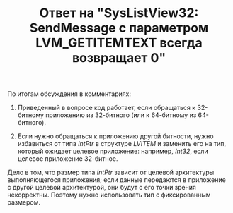 ﻿---
title: "Ответ на \"SysListView32: SendMessage с параметром LVM_GETITEMTEXT всегда возвращает 0\""
se.owner.user_id: 240512
se.owner.display_name: "MSDN.WhiteKnight"
se.owner.link: "https://ru.stackoverflow.com/users/240512/msdn-whiteknight"
se.answer_id: 822054
se.question_id: 818605
se.post_type: answer
se.is_accepted: True
---
<p>По итогам обсуждения в комментариях:</p>

<ol>
<li><p>Приведенный в вопросе код работает, если обращаться к 32-битному приложению из 32-битного (или к 64-битному из 64-битного).</p></li>
<li><p>Если нужно обращаться к приложению другой битности, нужно избавиться от типа <em>IntPtr</em> в структуре <em>LVITEM</em> и заменить его на тип, который ожидает целевое приложение: например, <em>Int32</em>, если целевое приложение 32-битное. </p></li>
</ol>

<p>Дело в том, что размер типа <em>IntPtr</em> зависит от целевой архитектуры выполняющегося приложения; если данные передаются в приложение с другой целевой архитектурой, они будут с его точки зрения некорректны. Поэтому нужно использовать тип с фиксированным размером.</p>
